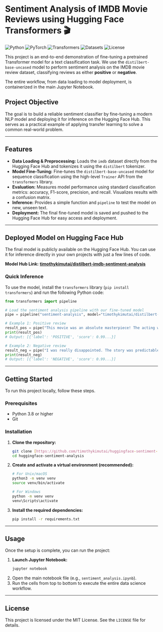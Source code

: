 # Sentiment Analysis of IMDB Movie Reviews using Hugging Face Transformers 🎬

![Python](https://img.shields.io/badge/Python-3.9%2B-blue.svg)
![PyTorch](https://img.shields.io/badge/PyTorch-2.0%2B-orange.svg)
![Transformers](https://img.shields.io/badge/%F0%9F%A4%97%20Transformers-4.30%2B-yellow.svg)
![Datasets](https://img.shields.io/badge/%F0%9F%A4%97%20Datasets-2.14%2B-green.svg)
![License](https://img.shields.io/badge/License-MIT-green.svg)

This project is an end-to-end demonstration of fine-tuning a pretrained Transformer model for a text classification task. We use the `distilbert-base-uncased` model to perform sentiment analysis on the IMDB movie review dataset, classifying reviews as either **positive** or **negative**.

The entire workflow, from data loading to model deployment, is containerized in the main Jupyter Notebook.

## Project Objective

The goal is to build a reliable sentiment classifier by fine-tuning a modern NLP model and deploying it for inference on the Hugging Face Hub. This serves as a practical example of applying transfer learning to solve a common real-world problem.

---

## Features

* **Data Loading & Preprocessing:** Loads the `imdb` dataset directly from the Hugging Face Hub and tokenizes it using the `distilbert` tokenizer.
* **Model Fine-Tuning:** Fine-tunes the `distilbert-base-uncased` model for sequence classification using the high-level `Trainer` API from the `transformers` library.
* **Evaluation:** Measures model performance using standard classification metrics: accuracy, F1-score, precision, and recall. Visualizes results with a confusion matrix.
* **Inference:** Provides a simple function and `pipeline` to test the model on new, unseen text.
* **Deployment:** The final fine-tuned model is saved and pushed to the Hugging Face Hub for easy access and deployment.

---

## Deployed Model on Hugging Face Hub

The final model is publicly available on the Hugging Face Hub. You can use it for inference directly in your own projects with just a few lines of code.

**Model Hub Link:** [**timothykimutai/distilbert-imdb-sentiment-analysis**](https://huggingface.co/timothykimutai/distilbert-imdb-sentiment-analysis)

### Quick Inference

To use the model, install the `transformers` library (`pip install transformers`) and run the following Python code:

```python
from transformers import pipeline

# Load the sentiment analysis pipeline with our fine-tuned model
pipe = pipeline("sentiment-analysis", model="timothykimutai/distilbert-imdb-sentiment-analysis")

# Example 1: Positive review
result_pos = pipe("This movie was an absolute masterpiece! The acting was superb.")
print(result_pos)
# Output: [{'label': 'POSITIVE', 'score': 0.99...}]

# Example 2: Negative review
result_neg = pipe("I was really disappointed. The story was predictable and boring.")
print(result_neg)
# Output: [{'label': 'NEGATIVE', 'score': 0.99...}]
```

---

## Getting Started

To run this project locally, follow these steps.

### Prerequisites

* Python 3.8 or higher
* Git

### Installation

1.  **Clone the repository:**
    ```bash
    git clone [https://github.com/timothykimutai/huggingface-sentiment-analysis.git](https://github.com/timothykimutai/huggingface-sentiment-analysis.git)
    cd huggingface-sentiment-analysis
    ```

2.  **Create and activate a virtual environment (recommended):**
    ```bash
    # For Unix/macOS
    python3 -m venv venv
    source venv/bin/activate

    # For Windows
    python -m venv venv
    venv\Scripts\activate
    ```

3.  **Install the required dependencies:**
    ```bash
    pip install -r requirements.txt
    ```

---

## Usage

Once the setup is complete, you can run the project:

1.  **Launch Jupyter Notebook:**
    ```bash
    jupyter notebook
    ```
2.  Open the main notebook file (e.g., `sentiment_analysis.ipynb`).
3.  Run the cells from top to bottom to execute the entire data science workflow.

---

## License

This project is licensed under the MIT License. See the `LICENSE` file for details.
````
